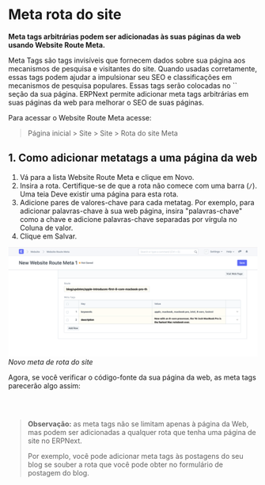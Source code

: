 # Meta rota do site



**Meta tags arbitrárias podem ser adicionadas às suas páginas da web usando Website Route Meta.**


Meta Tags são tags invisíveis que fornecem dados sobre sua página aos mecanismos de pesquisa
e visitantes do site. Quando usadas corretamente, essas tags podem ajudar a impulsionar seu SEO
e classificações em mecanismos de pesquisa populares. Essas tags serão colocadas no
`` seção da sua página. ERPNext permite adicionar meta tags arbitrárias em
suas páginas da web para melhorar o SEO de suas páginas.


Para acessar o Website Route Meta acesse:


> Página inicial > Site > Site > Rota do site Meta


## 1. Como adicionar metatags a uma página da web


1. Vá para a lista Website Route Meta e clique em Novo.
2. Insira a rota. Certifique-se de que a rota não comece com uma barra (`/`). Uma teia
Deve existir uma página para esta rota.
3. Adicione pares de valores-chave para cada metatag. Por exemplo, para adicionar palavras-chave à sua web
página, insira "palavras-chave" como a chave e adicione palavras-chave separadas por vírgula no
Coluna de valor.
4. Clique em Salvar.


![Nova rota do site Meta](/files/new-website-route-meta.png)
*Novo meta de rota do site*


Agora, se você verificar o código-fonte da sua página da web, as meta tags parecerão
algo assim:



```



```

> **Observação:** as meta tags não se limitam apenas à página da Web, mas podem ser adicionadas a
> qualquer rota que tenha uma página de site no ERPNext.
>
> Por exemplo, você pode adicionar meta tags às postagens do seu blog se souber a rota que
> você pode obter no formulário de postagem do blog.



